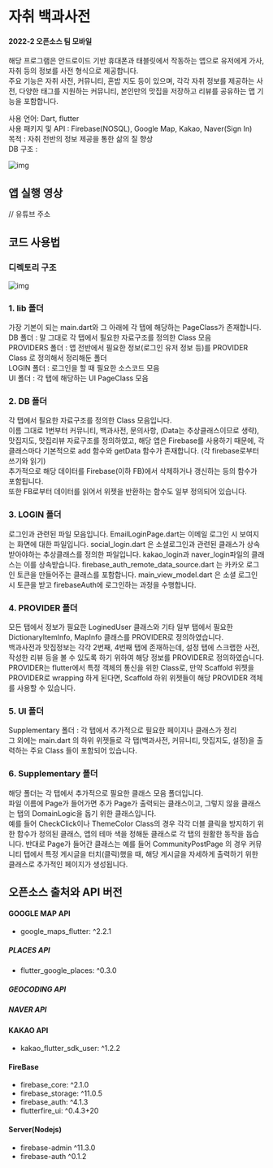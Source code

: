# 자취 백과사전
#### 2022-2 오픈소스 팀 모바일  
해당 프로그램은 안드로이드 기반 휴대폰과 태블릿에서 작동하는 앱으로 유저에게 가사, 자취 등의 정보를 사전 형식으로 제공합니다.  
주요 기능은 자취 사전, 커뮤니티, 혼밥 지도 등이 있으며,  각각 자취 정보를 제공하는 사전, 다양한 태그를 지원하는 커뮤니티, 본인만의 맛집을 저장하고 리뷰를 공유하는 맵 기능을 포함합니다.  
  
  
  
사용 언어: Dart, flutter  
사용 패키지 및 API : Firebase(NOSQL), Google Map, Kakao, Naver(Sign In)  
목적 : 자취 전반의 정보 제공을 통한 삶의 질 향상  
DB 구조 : 

![img](https://firebasestorage.googleapis.com/v0/b/a-living-dictionary.appspot.com/o/DB%20Structure.png?alt=media&token=4c21c918-3ffd-4009-b60d-35b2a8689876)




  
  
  
  
  
  
  
## 앱 실행 영상  

// 유튜브 주소  
  
  
  
  
## 코드 사용법  
### 디렉토리 구조
![img](https://firebasestorage.googleapis.com/v0/b/a-living-dictionary.appspot.com/o/DIR%20Structure.png?alt=media&token=d7d01223-3d56-401f-b2d5-b8f928309317)
### 1. lib 폴더
가장 기본이 되는 main.dart와 그 아래에 각 탭에 해당하는 PageClass가 존재합니다.  
DB 폴더 : 말 그대로 각 탭에서 필요한 자료구조를 정의한 Class 모음   
PROVIDERS 폴더 : 앱 전반에서 필요한 정보(로그인 유저 정보 등)를 PROVIDER Class 로 정의해서 정리해둔 폴더   
LOGIN 폴더 : 로그인을 할 때 필요한 소스코드 모음  
UI 폴더 : 각 탭에 해당하는 UI PageClass 모음  
  
### 2. DB 폴더  
각 탭에서 필요한 자료구조를 정의한 Class 모음입니다.  
이름 그대로 1번부터 커뮤니티, 백과사전, 문의사항, (Data는 추상클래스이므로 생략), 맛집지도, 맛집리뷰 자료구조를 정의하였고, 해당 앱은 Firebase를 사용하기 때문에, 각 클래스마다 기본적으로 add 함수와 getData 함수가 존재합니다. (각 firebase로부터 쓰기와 읽기)  
추가적으로 해당 데이터를 Firebase(이하 FB)에서 삭제하거나 갱신하는 등의 함수가 포함됩니다.   
또한 FB로부터 데이터를 읽어서 위젯을 반환하는 함수도 일부 정의되어 있습니다.  
  
  
### 3. LOGIN 폴더  
로그인과 관련된 파일 모음입니다.
EmailLoginPage.dart는 이메일 로그인 시 보여지는 화면에 대한 파일입니다. 
social_login.dart 은 소셜로그인과 관련된 클래스가 상속받아야하는 추상클래스를 정의한 파일입니다. kakao_login과 naver_login파일의 클래스는 이를 상속받습니다. 
firebase_auth_remote_data_source.dart 는 카카오 로그인 토큰을 만들어주는 클래스를 포함합니다.
main_view_model.dart 은 소셜 로그인 시 토큰을 받고 firebaseAuth에 로그인하는 과정을 수행합니다.
  
### 4. PROVIDER 폴더  
모든 탭에서 정보가 필요한 LoginedUser 클래스와 기타 일부 탭에서 필요한 DictionaryItemInfo, MapInfo 클래스를 PROVIDER로 정의하였습니다.  
백과사전과 맛집정보는 각각 2번째, 4번째 탭에 존재하는데, 설정 탭에 스크랩한 사전, 작성한 리뷰 등을 볼 수 있도록 하기 위하여 해당 정보를 PROVIDER로 정의하였습니다.  
PROVIDER는 flutter에서 특정 객체의 통신을 위한 Class로, 만약 Scaffold 위젯을 PROVIDER로 wrapping 하게 된다면, Scaffold 하위 위젯들이 해당 PROVIDER 객체를 사용할 수 있습니다. 
  
### 5. UI 폴더  
Supplementary 폴더 : 각 탭에서 추가적으로 필요한 페이지나 클래스가 정리  
그 외에는 main.dart 의 하위 위젯들로 각 탭(백과사전, 커뮤니티, 맛집지도, 설정)을 출력하는 주요 Class 들이 포함되어 있습니다.  
  
### 6. Supplementary 폴더  
해당 폴더는 각 탭에서 추가적으로 필요한 클래스 모음 폴더입니다.  
파일 이름에 Page가 들어가면 추가 Page가 출력되는 클래스이고, 그렇지 않을 클래스는 탭의 DomainLogic을 돕기 위한 클래스입니다.  
예를 들어 CheckClick이나 ThemeColor Class의 경우 각각 더블 클릭을 방지하기 위한 함수가 정의된 클래스, 앱의 테마 색을 정해둔 클래스로 각 탭의 원활한 동작을 돕습니다. 반대로 Page가 들어간 클래스는 예를 들어 CommunityPostPage 의 경우 커뮤니티 탭에서 특정 게시글을 터치(클릭)했을 때, 해당 게시글을 자세하게 출력하기 위한 클래스로 추가적인 페이지가 생성됩니다.  
  
  
  
## 오픈소스 출처와 API 버전  
#### GOOGLE MAP API  
- google_maps_flutter: ^2.2.1  
##### PLACES API  
- flutter_google_places: ^0.3.0  
##### GEOCODING API  
##### NAVER API  
#### KAKAO API  
- kakao_flutter_sdk_user: ^1.2.2  
#### FireBase  
- firebase_core: ^2.1.0  
- firebase_storage: ^11.0.5  
- firebase_auth: ^4.1.3  
- flutterfire_ui: ^0.4.3+20  
#### Server(Nodejs)  
- firebase-admin  ^11.3.0  
- firebase-auth   ^0.1.2  







